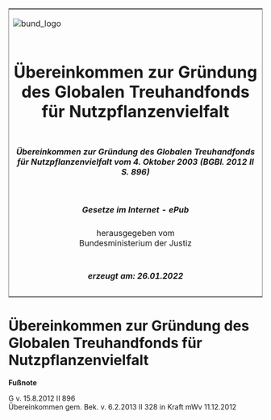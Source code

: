 <span id="DECKBLATT.html"></span>

<table border="0" frame="border" width="100%">

<tr valign="top">

<td align="left">

![bund\_logo](BfJ_2021_Web_de_de.gif)

</td>

<td align="right">

 

</td>

</tr>

<tr align="center" valign="middle">

<td colspan="2">

# Übereinkommen zur Gründung des Globalen Treuhandfonds für Nutzpflanzenvielfalt

</td>

</tr>

<tr align="center" valign="middle">

<td colspan="2">

##### Übereinkommen zur Gründung des Globalen Treuhandfonds für Nutzpflanzenvielfalt vom 4. Oktober 2003 (BGBl. 2012 II S. 896)

</td>

</tr>

<tr align="center" valign="middle">

<td colspan="2">

  
  

##### Gesetze im Internet - ePub  
  
herausgegeben vom  
Bundesministerium der Justiz

</td>

</tr>

<tr align="center" valign="bottom">

<td colspan="2">

  
  

##### erzeugt am: 26.01.2022

</td>

</tr>

</table>

<span id="BJNR089720012.html"></span>

# Übereinkommen zur Gründung des Globalen Treuhandfonds für Nutzpflanzenvielfalt

<div>

  
**Fußnote**

<div class="jnhtml">

<div>

<div class="jurAbsatz">

G v. 15.8.2012 II 896  
Übereinkommen gem. Bek. v. 6.2.2013 II 328 in Kraft mWv 11.12.2012

</div>

</div>

</div>

</div>
